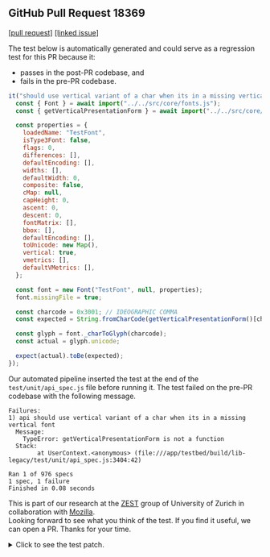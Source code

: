 ## GitHub Pull Request 18369
[[pull request]](https://github.com/mozilla/pdf.js/pull/18369) 
[[linked issue]](https://bugzilla.mozilla.org/show_bug.cgi?id=1905623)

The test below is automatically generated and could serve as a regression test for this PR because it:
- passes in the post-PR codebase, and
- fails in the pre-PR codebase.

```javascript
it("should use vertical variant of a char when its in a missing vertical font", async () => {
  const { Font } = await import("../../src/core/fonts.js");
  const { getVerticalPresentationForm } = await import("../../src/core/fonts_utils.js");

  const properties = {
    loadedName: "TestFont",
    isType3Font: false,
    flags: 0,
    differences: [],
    defaultEncoding: [],
    widths: [],
    defaultWidth: 0,
    composite: false,
    cMap: null,
    capHeight: 0,
    ascent: 0,
    descent: 0,
    fontMatrix: [],
    bbox: [],
    defaultEncoding: [],
    toUnicode: new Map(),
    vertical: true,
    vmetrics: [],
    defaultVMetrics: [],
  };

  const font = new Font("TestFont", null, properties);
  font.missingFile = true;

  const charcode = 0x3001; // IDEOGRAPHIC COMMA
  const expected = String.fromCharCode(getVerticalPresentationForm()[charcode]);

  const glyph = font._charToGlyph(charcode);
  const actual = glyph.unicode;

  expect(actual).toBe(expected);
});
```

Our automated pipeline inserted the test at the end of the `test/unit/api_spec.js` file before running it. 
The test failed on the pre-PR codebase with the following message.

```text
Failures:
1) api should use vertical variant of a char when its in a missing vertical font
  Message:
    TypeError: getVerticalPresentationForm is not a function
  Stack:
        at UserContext.<anonymous> (file:///app/testbed/build/lib-legacy/test/unit/api_spec.js:3404:42)

Ran 1 of 976 specs
1 spec, 1 failure
Finished in 0.08 seconds
```

This is part of our research at the [ZEST](https://www.ifi.uzh.ch/en/zest.html) group of University of Zurich in collaboration with [Mozilla](https://www.mozilla.org/). \
Looking forward to see what you think of the test. If you find it useful, we can open a PR. Thanks for your time.

<details> <summary>Click to see the test patch.</summary>

```diff
diff --git a/api_spec.js b/api_spec.js
index 44f9de0..6a289da 100644
--- a/api_spec.js
+++ b/api_spec.js
@@ -4588,4 +4588,42 @@ Caron Broadcasting, Inc., an Ohio corporation (“Lessee”).`)
       });
     });
   });
+
+  it("should use vertical variant of a char when its in a missing vertical font", async () => {
+    const { Font } = await import("../../core/fonts.js");
+    const { getVerticalPresentationForm } = await import("../../core/fonts_utils.js");
+
+    const properties = {
+      loadedName: "TestFont",
+      isType3Font: false,
+      flags: 0,
+      differences: [],
+      defaultEncoding: [],
+      widths: [],
+      defaultWidth: 0,
+      composite: false,
+      cMap: null,
+      capHeight: 0,
+      ascent: 0,
+      descent: 0,
+      fontMatrix: [],
+      bbox: [],
+      defaultEncoding: [],
+      toUnicode: new Map(),
+      vertical: true,
+      vmetrics: [],
+      defaultVMetrics: [],
+    };
+
+    const font = new Font("TestFont", null, properties);
+    font.missingFile = true;
+
+    const charcode = 0x3001; // IDEOGRAPHIC COMMA
+    const expected = String.fromCharCode(getVerticalPresentationForm()[charcode]);
+
+    const glyph = font._charToGlyph(charcode);
+    const actual = glyph.unicode;
+
+    expect(actual).toBe(expected);
+  });
 });
```

</details>